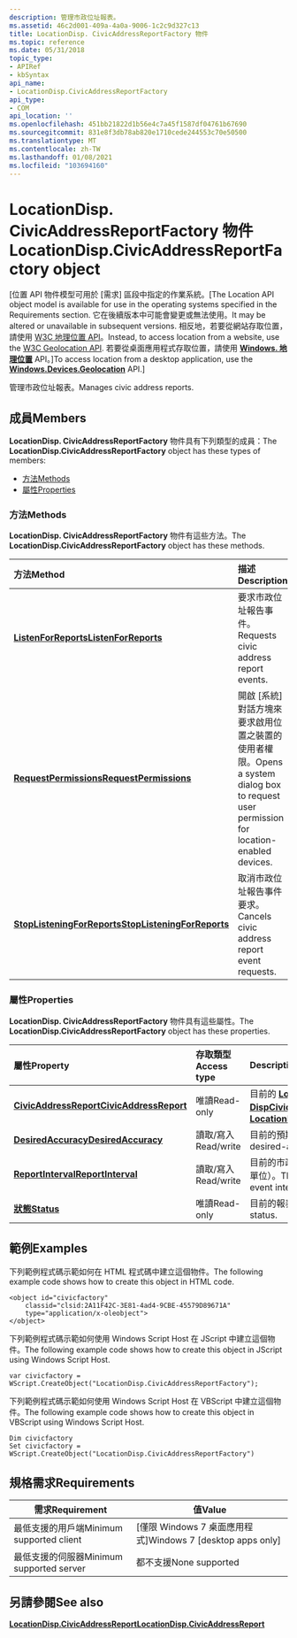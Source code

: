 ```yaml
---
description: 管理市政位址報表。
ms.assetid: 46c2d001-409a-4a0a-9006-1c2c9d327c13
title: LocationDisp. CivicAddressReportFactory 物件
ms.topic: reference
ms.date: 05/31/2018
topic_type:
- APIRef
- kbSyntax
api_name:
- LocationDisp.CivicAddressReportFactory
api_type:
- COM
api_location: ''
ms.openlocfilehash: 451bb21822d1b56e4c7a45f1587df04761b67690
ms.sourcegitcommit: 831e8f3db78ab820e1710cede244553c70e50500
ms.translationtype: MT
ms.contentlocale: zh-TW
ms.lasthandoff: 01/08/2021
ms.locfileid: "103694160"
---
```

# <a name="locationdispcivicaddressreportfactory-object"></a><span data-ttu-id="04f08-103">LocationDisp. CivicAddressReportFactory 物件</span><span class="sxs-lookup"><span data-stu-id="04f08-103">LocationDisp.CivicAddressReportFactory object</span></span>

<span data-ttu-id="04f08-104">\[位置 API 物件模型可用於 [需求] 區段中指定的作業系統。</span><span class="sxs-lookup"><span data-stu-id="04f08-104">\[The Location API object model is available for use in the operating systems specified in the Requirements section.</span></span> <span data-ttu-id="04f08-105">它在後續版本中可能會變更或無法使用。</span><span class="sxs-lookup"><span data-stu-id="04f08-105">It may be altered or unavailable in subsequent versions.</span></span> <span data-ttu-id="04f08-106">相反地，若要從網站存取位置，請使用 [W3C 地理位置 API](/previous-versions/windows/internet-explorer/ie-developer/samples/gg589513(v=vs.85))。</span><span class="sxs-lookup"><span data-stu-id="04f08-106">Instead, to access location from a website, use the [W3C Geolocation API](/previous-versions/windows/internet-explorer/ie-developer/samples/gg589513(v=vs.85)).</span></span> <span data-ttu-id="04f08-107">若要從桌面應用程式存取位置，請使用 [**Windows. 地理位置**](/uwp/api/Windows.Devices.Geolocation) API。\]</span><span class="sxs-lookup"><span data-stu-id="04f08-107">To access location from a desktop application, use the [**Windows.Devices.Geolocation**](/uwp/api/Windows.Devices.Geolocation) API.\]</span></span>

<span data-ttu-id="04f08-108">管理市政位址報表。</span><span class="sxs-lookup"><span data-stu-id="04f08-108">Manages civic address reports.</span></span>

## <a name="members"></a><span data-ttu-id="04f08-109">成員</span><span class="sxs-lookup"><span data-stu-id="04f08-109">Members</span></span>

<span data-ttu-id="04f08-110">**LocationDisp. CivicAddressReportFactory** 物件具有下列類型的成員：</span><span class="sxs-lookup"><span data-stu-id="04f08-110">The **LocationDisp.CivicAddressReportFactory** object has these types of members:</span></span>

-   [<span data-ttu-id="04f08-111">方法</span><span class="sxs-lookup"><span data-stu-id="04f08-111">Methods</span></span>](#methods)
-   [<span data-ttu-id="04f08-112">屬性</span><span class="sxs-lookup"><span data-stu-id="04f08-112">Properties</span></span>](#properties)

### <a name="methods"></a><span data-ttu-id="04f08-113">方法</span><span class="sxs-lookup"><span data-stu-id="04f08-113">Methods</span></span>

<span data-ttu-id="04f08-114">**LocationDisp. CivicAddressReportFactory** 物件有這些方法。</span><span class="sxs-lookup"><span data-stu-id="04f08-114">The **LocationDisp.CivicAddressReportFactory** object has these methods.</span></span>



| <span data-ttu-id="04f08-115">方法</span><span class="sxs-lookup"><span data-stu-id="04f08-115">Method</span></span>                                                                                            | <span data-ttu-id="04f08-116">描述</span><span class="sxs-lookup"><span data-stu-id="04f08-116">Description</span></span>                                                                                   |
|:--------------------------------------------------------------------------------------------------|:----------------------------------------------------------------------------------------------|
| [<span data-ttu-id="04f08-117">**ListenForReports**</span><span class="sxs-lookup"><span data-stu-id="04f08-117">**ListenForReports**</span></span>](locationdisp-civicaddressreportfactory-listenforreports.md)               | <span data-ttu-id="04f08-118">要求市政位址報告事件。</span><span class="sxs-lookup"><span data-stu-id="04f08-118">Requests civic address report events.</span></span><br/>                                              |
| [<span data-ttu-id="04f08-119">**RequestPermissions**</span><span class="sxs-lookup"><span data-stu-id="04f08-119">**RequestPermissions**</span></span>](locationdisp-civicaddressreportfactory-requestpermissions.md)           | <span data-ttu-id="04f08-120">開啟 [系統] 對話方塊來要求啟用位置之裝置的使用者權限。</span><span class="sxs-lookup"><span data-stu-id="04f08-120">Opens a system dialog box to request user permission for location-enabled devices.</span></span><br/> |
| [<span data-ttu-id="04f08-121">**StopListeningForReports**</span><span class="sxs-lookup"><span data-stu-id="04f08-121">**StopListeningForReports**</span></span>](locationdisp-civicaddressreportfactory-stoplisteningforreports.md) | <span data-ttu-id="04f08-122">取消市政位址報告事件要求。</span><span class="sxs-lookup"><span data-stu-id="04f08-122">Cancels civic address report event requests.</span></span><br/>                                       |



 

### <a name="properties"></a><span data-ttu-id="04f08-123">屬性</span><span class="sxs-lookup"><span data-stu-id="04f08-123">Properties</span></span>

<span data-ttu-id="04f08-124">**LocationDisp. CivicAddressReportFactory** 物件具有這些屬性。</span><span class="sxs-lookup"><span data-stu-id="04f08-124">The **LocationDisp.CivicAddressReportFactory** object has these properties.</span></span>



| <span data-ttu-id="04f08-125">屬性</span><span class="sxs-lookup"><span data-stu-id="04f08-125">Property</span></span>                                                                                        | <span data-ttu-id="04f08-126">存取類型</span><span class="sxs-lookup"><span data-stu-id="04f08-126">Access type</span></span>           | <span data-ttu-id="04f08-127">Description</span><span class="sxs-lookup"><span data-stu-id="04f08-127">Description</span></span>                                                                                                |
|:------------------------------------------------------------------------------------------------|:----------------------|:-----------------------------------------------------------------------------------------------------------|
| [<span data-ttu-id="04f08-128">**CivicAddressReport**</span><span class="sxs-lookup"><span data-stu-id="04f08-128">**CivicAddressReport**</span></span>](locationdisp-dispcivicaddressreport-civicaddressreport.md)<br/> | <span data-ttu-id="04f08-129">唯讀</span><span class="sxs-lookup"><span data-stu-id="04f08-129">Read-only</span></span><br/>  | <span data-ttu-id="04f08-130">目前的 [**LocationDisp. DispCivicAddressReport**](locationdisp-dispcivicaddressreport.md)。</span><span class="sxs-lookup"><span data-stu-id="04f08-130">The current [**LocationDisp.DispCivicAddressReport**](locationdisp-dispcivicaddressreport.md).</span></span><br/> |
| [<span data-ttu-id="04f08-131">**DesiredAccuracy**</span><span class="sxs-lookup"><span data-stu-id="04f08-131">**DesiredAccuracy**</span></span>](locationdisp-civicaddressreportfactory-desiredaccuracy.md)<br/>    | <span data-ttu-id="04f08-132">讀取/寫入</span><span class="sxs-lookup"><span data-stu-id="04f08-132">Read/write</span></span><br/> | <span data-ttu-id="04f08-133">目前的預期精確度設定。</span><span class="sxs-lookup"><span data-stu-id="04f08-133">The current desired-accuracy setting.</span></span><br/>                                                           |
| [<span data-ttu-id="04f08-134">**ReportInterval**</span><span class="sxs-lookup"><span data-stu-id="04f08-134">**ReportInterval**</span></span>](locationdisp-civicaddressreportfactory-reportinterval.md)<br/>      | <span data-ttu-id="04f08-135">讀取/寫入</span><span class="sxs-lookup"><span data-stu-id="04f08-135">Read/write</span></span><br/> | <span data-ttu-id="04f08-136">目前的市政位址報告事件間隔（以毫秒為單位）。</span><span class="sxs-lookup"><span data-stu-id="04f08-136">The current civic address report event interval in milliseconds.</span></span><br/>                                |
| [<span data-ttu-id="04f08-137">**狀態**</span><span class="sxs-lookup"><span data-stu-id="04f08-137">**Status**</span></span>](locationdisp-civicaddressreportfactory-status.md)<br/>                      | <span data-ttu-id="04f08-138">唯讀</span><span class="sxs-lookup"><span data-stu-id="04f08-138">Read-only</span></span><br/>  | <span data-ttu-id="04f08-139">目前的報表狀態。</span><span class="sxs-lookup"><span data-stu-id="04f08-139">The current report status.</span></span><br/>                                                                      |



 

## <a name="examples"></a><span data-ttu-id="04f08-140">範例</span><span class="sxs-lookup"><span data-stu-id="04f08-140">Examples</span></span>

<span data-ttu-id="04f08-141">下列範例程式碼示範如何在 HTML 程式碼中建立這個物件。</span><span class="sxs-lookup"><span data-stu-id="04f08-141">The following example code shows how to create this object in HTML code.</span></span>


```Text
<object id="civicfactory" 
    classid="clsid:2A11F42C-3E81-4ad4-9CBE-45579D89671A"
    type="application/x-oleobject">
</object>
```



<span data-ttu-id="04f08-142">下列範例程式碼示範如何使用 Windows Script Host 在 JScript 中建立這個物件。</span><span class="sxs-lookup"><span data-stu-id="04f08-142">The following example code shows how to create this object in JScript using Windows Script Host.</span></span>


```JScript
var civicfactory = WScript.CreateObject("LocationDisp.CivicAddressReportFactory");
```



<span data-ttu-id="04f08-143">下列範例程式碼示範如何使用 Windows Script Host 在 VBScript 中建立這個物件。</span><span class="sxs-lookup"><span data-stu-id="04f08-143">The following example code shows how to create this object in VBScript using Windows Script Host.</span></span>


```VB
Dim civicfactory
Set civicfactory = WScript.CreateObject("LocationDisp.CivicAddressReportFactory")
```



## <a name="requirements"></a><span data-ttu-id="04f08-144">規格需求</span><span class="sxs-lookup"><span data-stu-id="04f08-144">Requirements</span></span>



| <span data-ttu-id="04f08-145">需求</span><span class="sxs-lookup"><span data-stu-id="04f08-145">Requirement</span></span> | <span data-ttu-id="04f08-146">值</span><span class="sxs-lookup"><span data-stu-id="04f08-146">Value</span></span> |
|-------------------------------------|--------------------------------------------|
| <span data-ttu-id="04f08-147">最低支援的用戶端</span><span class="sxs-lookup"><span data-stu-id="04f08-147">Minimum supported client</span></span><br/> | <span data-ttu-id="04f08-148">\[僅限 Windows 7 桌面應用程式\]</span><span class="sxs-lookup"><span data-stu-id="04f08-148">Windows 7 \[desktop apps only\]</span></span><br/> |
| <span data-ttu-id="04f08-149">最低支援的伺服器</span><span class="sxs-lookup"><span data-stu-id="04f08-149">Minimum supported server</span></span><br/> | <span data-ttu-id="04f08-150">都不支援</span><span class="sxs-lookup"><span data-stu-id="04f08-150">None supported</span></span><br/>                  |



## <a name="see-also"></a><span data-ttu-id="04f08-151">另請參閱</span><span class="sxs-lookup"><span data-stu-id="04f08-151">See also</span></span>

<dl> <dt>

[<span data-ttu-id="04f08-152">**LocationDisp.CivicAddressReport**</span><span class="sxs-lookup"><span data-stu-id="04f08-152">**LocationDisp.CivicAddressReport**</span></span>](locationdisp-dispcivicaddressreport.md)
</dt> </dl>

 

